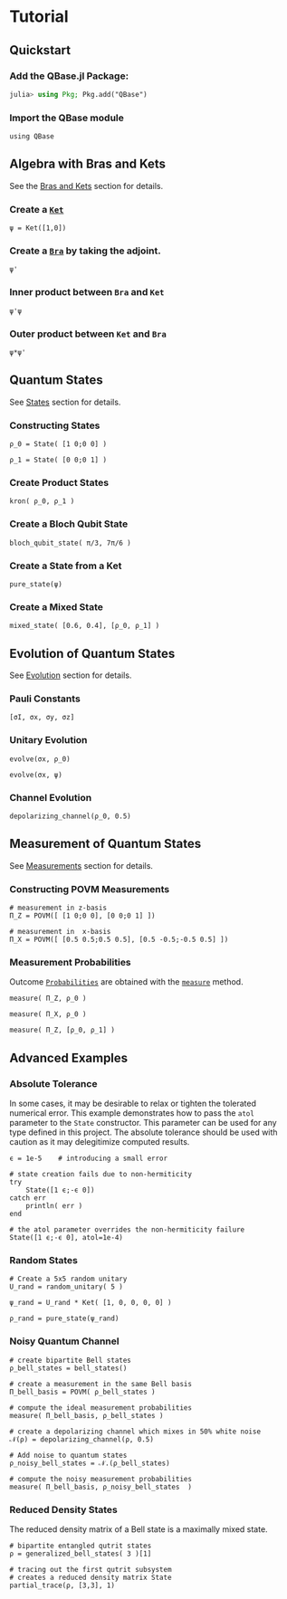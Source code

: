 # Tutorial

## Quickstart

### Add the QBase.jl Package:

```julia
julia> using Pkg; Pkg.add("QBase")
```

### Import the QBase module

```@example tutorial
using QBase
```

## Algebra with Bras and Kets

See the [Bras and Kets](@ref) section for details.

### Create a [`Ket`](@ref)
```@example tutorial
ψ = Ket([1,0])
```

### Create a [`Bra`](@ref) by taking the adjoint.
```@example tutorial
ψ'
```

### Inner product between `Bra` and `Ket`
```@example tutorial
ψ'ψ
```

### Outer product between `Ket` and `Bra`
```@example tutorial
ψ*ψ'
```

## Quantum States

See [States](@ref) section for details.

### Constructing States
```@example tutorial
ρ_0 = State( [1 0;0 0] )
```
```@example tutorial
ρ_1 = State( [0 0;0 1] )
```

### Create Product States
```@example tutorial
kron( ρ_0, ρ_1 )
```

### Create a Bloch Qubit State
```@example tutorial
bloch_qubit_state( π/3, 7π/6 )
```

### Create a State from a Ket

```@example tutorial
pure_state(ψ)
```

### Create a Mixed State
```@example tutorial
mixed_state( [0.6, 0.4], [ρ_0, ρ_1] )
```

## Evolution of Quantum States

See [Evolution](@ref) section for details.

### Pauli Constants
```@example tutorial
[σI, σx, σy, σz]
```

### Unitary Evolution
```@example tutorial
evolve(σx, ρ_0)
```

```@example tutorial
evolve(σx, ψ)
```

### Channel Evolution


```@example tutorial
depolarizing_channel(ρ_0, 0.5)
```

## Measurement of Quantum States

See [Measurements](@ref) section for details.

### Constructing POVM Measurements
```@example tutorial
# measurement in z-basis
Π_Z = POVM([ [1 0;0 0], [0 0;0 1] ])
```

```@example tutorial
# measurement in  x-basis
Π_X = POVM([ [0.5 0.5;0.5 0.5], [0.5 -0.5;-0.5 0.5] ])
```

### Measurement Probabilities
Outcome [`Probabilities`](@ref) are obtained with the [`measure`](@ref) method.

```@example tutorial
measure( Π_Z, ρ_0 )
```

```@example tutorial
measure( Π_X, ρ_0 )
```

```@example tutorial
measure( Π_Z, [ρ_0, ρ_1] )
```

## Advanced Examples

### Absolute Tolerance

In some cases, it may be desirable to relax or tighten the tolerated numerical error.
This example demonstrates  how to pass the `atol` parameter to the `State` constructor.
This parameter can be used for any type defined in this project.
The absolute tolerance should be used with caution as it may delegitimize computed results.

```@example tutorial
ϵ = 1e-5    # introducing a small error

# state creation fails due to non-hermiticity
try
    State([1 ϵ;-ϵ 0])
catch err
    println( err )
end
```

```@example tutorial
# the atol parameter overrides the non-hermiticity failure
State([1 ϵ;-ϵ 0], atol=1e-4)
```

### Random States

```@example tutorial
# Create a 5x5 random unitary
U_rand = random_unitary( 5 )
```

```@example tutorial
ψ_rand = U_rand * Ket( [1, 0, 0, 0, 0] )
```

```@example tutorial
ρ_rand = pure_state(ψ_rand)
```

### Noisy Quantum Channel

```@example tutorial
# create bipartite Bell states
ρ_bell_states = bell_states()

# create a measurement in the same Bell basis
Π_bell_basis = POVM( ρ_bell_states )

# compute the ideal measurement probabilities
measure( Π_bell_basis, ρ_bell_states )
```

```@example tutorial
# create a depolarizing channel which mixes in 50% white noise
𝒩(ρ) = depolarizing_channel(ρ, 0.5)

# Add noise to quantum states
ρ_noisy_bell_states = 𝒩.(ρ_bell_states)

# compute the noisy measurement probabilities
measure( Π_bell_basis, ρ_noisy_bell_states  )
```

### Reduced Density States

The reduced density matrix of a Bell state is a maximally mixed state.

```@example tutorial
# bipartite entangled qutrit states
ρ = generalized_bell_states( 3 )[1]

# tracing out the first qutrit subsystem
# creates a reduced density matrix State
partial_trace(ρ, [3,3], 1)
```
